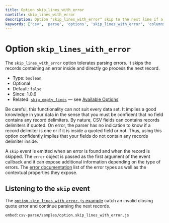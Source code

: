 ```yaml
---
title: Option skip_lines_with_error
navtitle: skip_lines_with_error
description: Option "skip_lines_with_error" skip to the next line if a parsing error occurred.
keywords: ['csv', 'parse', 'options', 'skip_lines_with_error', 'columns']
---
```


# Option `skip_lines_with_error`

The `skip_lines_with_error` option tolerates parsing errors. It skips the records containing an error inside and directly go process the next record.

* Type: `boolean`
* Optional
* Default: `false`
* Since: 1.0.6
* Related: [`skip_empty_lines`](/parse/options/skip_empty_lines/) &mdash; see [Available Options](/parse/options/#available-options)

Be careful, this functionality can not suit every data set. It implies a good knowledge in your data in the sense that you must be confident that no field contains any record delimiters. By nature, CSV fields can contains records delimiters if quoted. On error, the parser has no indication to know if a record delimiter is one or if it is inside a quoted field or not. Thus, using this option confidently implies that your fields do not contain any records delimiter inside.

A `skip` event is emitted when an error is found and when the record is skipped. The `error` object is passed as the first argument of the event callback and it can expose additional information depending on the type of errors. The [error documentation](/parse/errors/) list of the error types as well as the contextual properties they expose.

## Listening to the `skip` event

The [`option.skip_lines_with_error.js` example](https://github.com/adaltas/node-csv/blob/master/packages/csv-parse/samples/option.skip_lines_with_error.js) catch an invalid closing quote error and continue parsing the next records.

`embed:csv-parse/samples/option.skip_lines_with_error.js`

